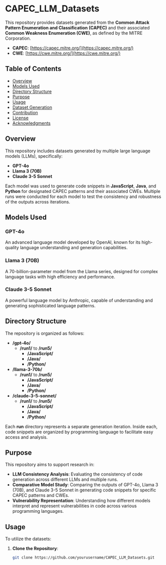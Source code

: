 # CAPEC_LLM_Datasets

This repository provides datasets generated from the **Common Attack Pattern Enumeration and Classification (CAPEC)** and their associated **Common Weakness Enumeration (CWE)**, as defined by the MITRE Corporation.

- **CAPEC**: [https://capec.mitre.org/](https://capec.mitre.org/)
- **CWE**: [https://cwe.mitre.org/](https://cwe.mitre.org/)

## Table of Contents

- [Overview](#overview)
- [Models Used](#models-used)
- [Directory Structure](#directory-structure)
- [Purpose](#purpose)
- [Usage](#usage)
- [Dataset Generation](#dataset-generation)
- [Contribution](#contribution)
- [License](#license)
- [Acknowledgments](#acknowledgments)

## Overview

This repository includes datasets generated by multiple large language models (LLMs), specifically:

- **GPT-4o**
- **Llama 3 (70B)**
- **Claude 3-5 Sonnet**

Each model was used to generate code snippets in **JavaScript**, **Java**, and **Python** for designated CAPEC patterns and their associated CWEs. Multiple runs were conducted for each model to test the consistency and robustness of the outputs across iterations.

## Models Used

### GPT-4o

An advanced language model developed by OpenAI, known for its high-quality language understanding and generation capabilities.

### Llama 3 (70B)

A 70-billion-parameter model from the Llama series, designed for complex language tasks with high efficiency and performance.

### Claude 3-5 Sonnet

A powerful language model by Anthropic, capable of understanding and generating sophisticated language patterns.

## Directory Structure

The repository is organized as follows:

- **/gpt-4o/**
  - **/run1/** to **/run5/**
    - **/JavaScript/**
    - **/Java/**
    - **/Python/**
- **/llama-3-70b/**
  - **/run1/** to **/run5/**
    - **/JavaScript/**
    - **/Java/**
    - **/Python/**
- **/claude-3-5-sonnet/**
  - **/run1/** to **/run5/**
    - **/JavaScript/**
    - **/Java/**
    - **/Python/**

Each **run** directory represents a separate generation iteration. Inside each, code snippets are organized by programming language to facilitate easy access and analysis.

## Purpose

This repository aims to support research in:

- **LLM Consistency Analysis**: Evaluating the consistency of code generation across different LLMs and multiple runs.
- **Comparative Model Study**: Comparing the outputs of GPT-4o, Llama 3 (70B), and Claude 3-5 Sonnet in generating code snippets for specific CAPEC patterns and CWEs.
- **Vulnerability Representation**: Understanding how different models interpret and represent vulnerabilities in code across various programming languages.

## Usage

To utilize the datasets:

1. **Clone the Repository**:

   ```bash
   git clone https://github.com/yourusername/CAPEC_LLM_Datasets.git
